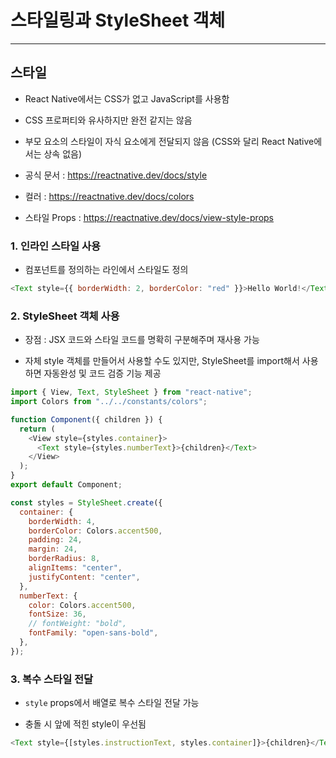 # 스타일링과 StyleSheet 객체

---

## 스타일

- React Native에서는 CSS가 없고 JavaScript를 사용함

- CSS 프로퍼티와 유사하지만 완전 같지는 않음

- 부모 요소의 스타일이 자식 요소에게 전달되지 않음 (CSS와 달리 React Native에서는 상속 없음)

- 공식 문서 : https://reactnative.dev/docs/style

- 컬러 : https://reactnative.dev/docs/colors

- 스타일 Props : https://reactnative.dev/docs/view-style-props

### 1. 인라인 스타일 사용

- 컴포넌트를 정의하는 라인에서 스타일도 정의

```js
<Text style={{ borderWidth: 2, borderColor: "red" }}>Hello World!</Text>
```

### 2. StyleSheet 객체 사용

- 장점 : JSX 코드와 스타일 코드를 명확히 구분해주며 재사용 가능

- 자체 style 객체를 만들어서 사용할 수도 있지만, StyleSheet를 import해서 사용하면 자동완성 및 코드 검증 기능 제공

```js
import { View, Text, StyleSheet } from "react-native";
import Colors from "../../constants/colors";

function Component({ children }) {
  return (
    <View style={styles.container}>
      <Text style={styles.numberText}>{children}</Text>
    </View>
  );
}
export default Component;

const styles = StyleSheet.create({
  container: {
    borderWidth: 4,
    borderColor: Colors.accent500,
    padding: 24,
    margin: 24,
    borderRadius: 8,
    alignItems: "center",
    justifyContent: "center",
  },
  numberText: {
    color: Colors.accent500,
    fontSize: 36,
    // fontWeight: "bold",
    fontFamily: "open-sans-bold",
  },
});
```

### 3. 복수 스타일 전달

- `style` props에서 배열로 복수 스타일 전달 가능

- 충돌 시 앞에 적힌 style이 우선됨

```js
<Text style={[styles.instructionText, styles.container]}>{children}</Text>
```
